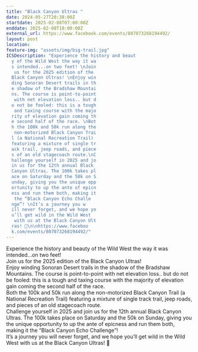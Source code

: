 ```yaml
---
title: "Black Canyon Ultras "
date: 2024-05-27T20:38:00Z
startdate: 2025-02-08T07:00:00Z
enddate: 2025-02-08T10:00:00Z
external_url: https://www.facebook.com/events/807073268194492/
layout: post
location: 
feature-img: "assets/img/big-trail.jpg"
ICSDescription: "Experience the history and beaut  y of the Wild West the way it wa  s intended...on two feet! \nJoin   us for the 2025 edition of the   Black Canyon Ultras! \nEnjoy win  ding Sonoran Desert trails in th  e shadow of the Bradshaw Mountai  ns. The course is point-to-point   with net elevation loss.. but d  o not be fooled: this is a tough   and taxing course with the majo  rity of elevation gain coming th  e second half of the race. \nBot  h the 100k and 50k run along the   non-motorized Black Canyon Trai  l (a National Recreation Trail)   featuring a mixture of single tr  ack trail, jeep roads, and piece  s of an old stagecoach route.\nC  hallenge yourself in 2025 and jo  in us for the 12th annual Black   Canyon Ultras. The 100k takes pl  ace on Saturday and the 50k on S  unday, giving you the unique opp  ortunity to up the ante of epicn  ess and run them both, making it   the “Black Canyon Echo Challe  nge”! \nIt’s a journey you w  ill never forget, and we hope yo  u’ll get wild in the Wild West   with us at the Black Canyon Ult  ras! 🤠\n\nhttps://www.faceboo  k.com/events/807073268194492/"
---
```


Experience the history and beauty of the Wild West the way it was intended...on two feet! <br>
  Join us for the 2025 edition of the Black Canyon Ultras! <br>
  Enjoy winding Sonoran Desert trails in the shadow of the Bradshaw Mountains. The course is point-to-point with net elevation loss.. but do not be fooled&#58; this is a tough and taxing course with the majority of elevation gain coming the second half of the race. <br>
  Both the 100k and 50k run along the non-motorized Black Canyon Trail (a National Recreation Trail) featuring a mixture of single track trail, jeep roads, and pieces of an old stagecoach route.<br>
  Challenge yourself in 2025 and join us for the 12th annual Black Canyon Ultras. The 100k takes place on Saturday and the 50k on Sunday, giving you the unique opportunity to up the ante of epicness and run them both, making it the “Black Canyon Echo Challenge”! <br>
  It’s a journey you will never forget, and we hope you’ll get wild in the Wild West with us at the Black Canyon Ultras! 🤠<br>
  <br>
  
